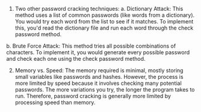 1. Two other password cracking techniques:
a. Dictionary Attack: This method uses a list of common passwords (like words from a dictionary). You would try each word from the list to see if it matches. To implement this, you'd read the dictionary file and run each word through the check password method.

b. Brute Force Attack: This method tries all possible combinations of characters. To implement it, you would generate every possible password and check each one using the check password method.

2. Memory vs. Speed:
The memory required is minimal, mostly storing small variables like passwords and hashes. However, the process is more limited by speed because it involves checking many potential passwords. The more variations you try, the longer the program takes to run. Therefore, password cracking is generally more limited by processing speed than memory.

